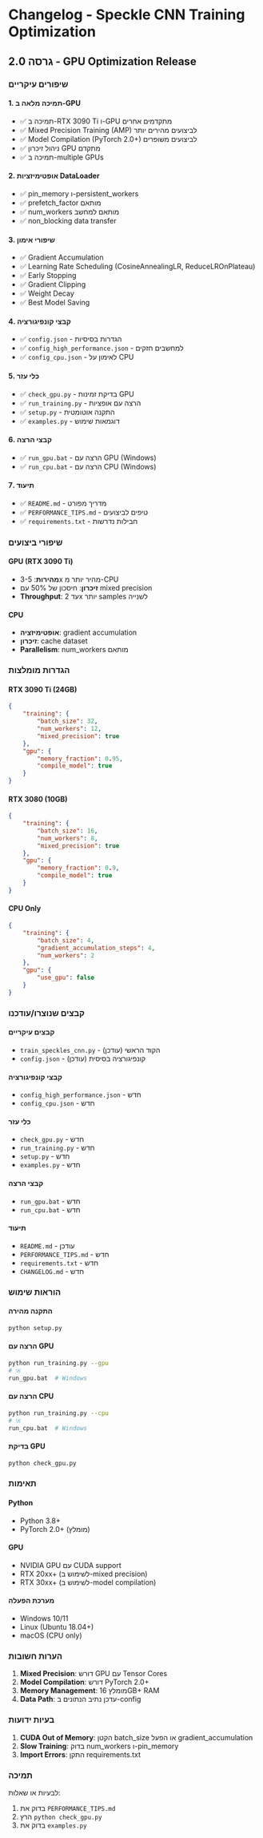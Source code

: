 # Changelog - Speckle CNN Training Optimization

## גרסה 2.0 - GPU Optimization Release

### שיפורים עיקריים

#### 1. תמיכה מלאה ב-GPU
- ✅ תמיכה ב-RTX 3090 Ti ו-GPU מתקדמים אחרים
- ✅ Mixed Precision Training (AMP) לביצועים מהירים יותר
- ✅ Model Compilation (PyTorch 2.0+) לביצועים משופרים
- ✅ ניהול זיכרון GPU מתקדם
- ✅ תמיכה ב-multiple GPUs

#### 2. אופטימיזציות DataLoader
- ✅ pin_memory ו-persistent_workers
- ✅ prefetch_factor מותאם
- ✅ num_workers מותאם למחשב
- ✅ non_blocking data transfer

#### 3. שיפורי אימון
- ✅ Gradient Accumulation
- ✅ Learning Rate Scheduling (CosineAnnealingLR, ReduceLROnPlateau)
- ✅ Early Stopping
- ✅ Gradient Clipping
- ✅ Weight Decay
- ✅ Best Model Saving

#### 4. קבצי קונפיגורציה
- ✅ `config.json` - הגדרות בסיסיות
- ✅ `config_high_performance.json` - למחשבים חזקים
- ✅ `config_cpu.json` - לאימון על CPU

#### 5. כלי עזר
- ✅ `check_gpu.py` - בדיקת זמינות GPU
- ✅ `run_training.py` - הרצה עם אופציות
- ✅ `setup.py` - התקנה אוטומטית
- ✅ `examples.py` - דוגמאות שימוש

#### 6. קבצי הרצה
- ✅ `run_gpu.bat` - הרצה עם GPU (Windows)
- ✅ `run_cpu.bat` - הרצה עם CPU (Windows)

#### 7. תיעוד
- ✅ `README.md` - מדריך מפורט
- ✅ `PERFORMANCE_TIPS.md` - טיפים לביצועים
- ✅ `requirements.txt` - חבילות נדרשות

### שיפורי ביצועים

#### GPU (RTX 3090 Ti)
- **מהירות**: 3-5x מהיר יותר מ-CPU
- **זיכרון**: חיסכון של 50% עם mixed precision
- **Throughput**: עד 2x יותר samples לשנייה

#### CPU
- **אופטימיזציה**: gradient accumulation
- **זיכרון**: cache dataset
- **Parallelism**: num_workers מותאם

### הגדרות מומלצות

#### RTX 3090 Ti (24GB)
```json
{
    "training": {
        "batch_size": 32,
        "num_workers": 12,
        "mixed_precision": true
    },
    "gpu": {
        "memory_fraction": 0.95,
        "compile_model": true
    }
}
```

#### RTX 3080 (10GB)
```json
{
    "training": {
        "batch_size": 16,
        "num_workers": 8,
        "mixed_precision": true
    },
    "gpu": {
        "memory_fraction": 0.9,
        "compile_model": true
    }
}
```

#### CPU Only
```json
{
    "training": {
        "batch_size": 4,
        "gradient_accumulation_steps": 4,
        "num_workers": 2
    },
    "gpu": {
        "use_gpu": false
    }
}
```

### קבצים שנוצרו/עודכנו

#### קבצים עיקריים
- `train_speckles_cnn.py` - הקוד הראשי (עודכן)
- `config.json` - קונפיגורציה בסיסית (עודכן)

#### קבצי קונפיגורציה
- `config_high_performance.json` - חדש
- `config_cpu.json` - חדש

#### כלי עזר
- `check_gpu.py` - חדש
- `run_training.py` - חדש
- `setup.py` - חדש
- `examples.py` - חדש

#### קבצי הרצה
- `run_gpu.bat` - חדש
- `run_cpu.bat` - חדש

#### תיעוד
- `README.md` - עודכן
- `PERFORMANCE_TIPS.md` - חדש
- `requirements.txt` - חדש
- `CHANGELOG.md` - חדש

### הוראות שימוש

#### התקנה מהירה
```bash
python setup.py
```

#### הרצה עם GPU
```bash
python run_training.py --gpu
# או
run_gpu.bat  # Windows
```

#### הרצה עם CPU
```bash
python run_training.py --cpu
# או
run_cpu.bat  # Windows
```

#### בדיקת GPU
```bash
python check_gpu.py
```

### תאימות

#### Python
- Python 3.8+
- PyTorch 2.0+ (מומלץ)

#### GPU
- NVIDIA GPU עם CUDA support
- RTX 20xx+ (לשימוש ב-mixed precision)
- RTX 30xx+ (לשימוש ב-model compilation)

#### מערכת הפעלה
- Windows 10/11
- Linux (Ubuntu 18.04+)
- macOS (CPU only)

### הערות חשובות

1. **Mixed Precision**: דורש GPU עם Tensor Cores
2. **Model Compilation**: דורש PyTorch 2.0+
3. **Memory Management**: מומלץ 16GB+ RAM
4. **Data Path**: עדכן נתיב הנתונים ב-config

### בעיות ידועות

1. **CUDA Out of Memory**: הקטן batch_size או הפעל gradient_accumulation
2. **Slow Training**: בדוק num_workers ו-pin_memory
3. **Import Errors**: התקן requirements.txt

### תמיכה

לבעיות או שאלות:
1. בדוק את `PERFORMANCE_TIPS.md`
2. הרץ `python check_gpu.py`
3. בדוק את `examples.py`
